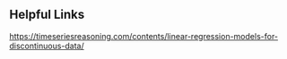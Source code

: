 ## Helpful Links

https://timeseriesreasoning.com/contents/linear-regression-models-for-discontinuous-data/
